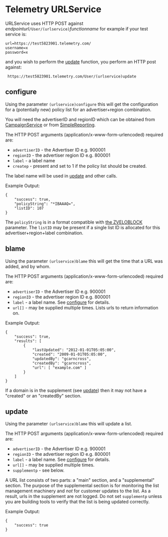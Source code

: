 Telemetry URLService
====================

URLService uses HTTP POST against *endpointurl*`/User/(urlservice)`*functionname* for example if your test service is:

    url=https://test5823901.telemetry.com/
    username=x
    password=x

and you wish to perform the [update](#update) function, you perform an HTTP post against:

     https://test5823901.telemetry.com/User/(urlservice)update

## configure

Using the parameter `(urlservice)configure` this will get the configuration
for a (potentially new) policy list for an advertiser+region combination.

You will need the advertiserID and regionID which can be obtained from
[CampaignService](./CampaignService.md#getRegions) or from [SimpleReporting](../Gateway/SimpleReporting.md#data-dictionary).

The HTTP POST arguments (application/x-www-form-urlencoded) required are:

* `advertiserID` - the Advertiser ID e.g. 900001
* `regionID` - the advertiser region ID e.g. 800001
* `label` - a label name
* `createp` - present and set to 1 if the policy list should be created.

The label name will be used in [update](#update) and other calls.

Example Output:

    {
        "success": true,
        "policyString": "*IBAAAQ=",
        "listID": 107
    }

The `policyString` is in a format compatible with [the ZVELOBLOCK](PolicyRules.md#zveloblock) parameter. The `listID` may be present if a single list ID is allocated for this advertiser+region+label combination.

## blame

Using the parameter `(urlservice)blame` this will get the time
that a URL was added, and by whom.

The HTTP POST arguments (application/x-www-form-urlencoded) required are:

* `advertiserID` - the Advertiser ID e.g. 900001
* `regionID` - the advertiser region ID e.g. 800001
* `label` - a label name. See [configure](#configure) for details.
* `url[]` - may be supplied multiple times. Lists urls to return information on.

Example Output:

    {
        "success": true,
        "results": [
            {
                "lastUpdated": "2012-01-01T05:05:00",
                "created": "2009-01-01T05:05:00",
                "updatedBy": "gcarncross",
                "createdBy": "gcarncross",
                "url": [ "example.com" ]
            }
        ]
    }

If a domain is in the supplement (see [update](#update)) then it may not have
a "created" or an "createdBy" section.

## update

Using the parameter `(urlservice)blame` this will update a list.

The HTTP POST arguments (application/x-www-form-urlencoded) required are:

* `advertiserID` - the Advertiser ID e.g. 900001
* `regionID` - the advertiser region ID e.g. 800001
* `label` - a label name. See [configure](#configure) for details.
* `url[]` - may be supplied multiple times.
* `supplementp` - see below.

A URL list consists of two parts: a "main" section, and a "supplemental"
section. The purpose of the supplemental section is for monitoring the
list management machinery and *not* for customer updates to the list. As a
result, urls in the supplement are not logged. Do not set `supplementp` unless
you are building tools to verify that the list is being updated correctly.

Example Output:

    {
        "success": true
    }

